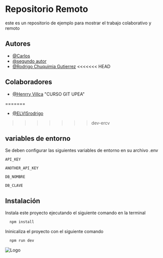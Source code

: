 
# Repositorio Remoto

este es un repositorio de ejemplo para mostrar el trabajo colaborativo y remoto


## Autores

- [@Carlos](https://www.github.com/octokatherine)
- [@segundo autor](https://www.github.com/octokatherine)
- [@Rodrigo Chuquimia Gutierrez](https://github.com/RodCodeX)
<<<<<<< HEAD

## Colaboradores

- [@Henrry Villca](https://github.com/Vhenrry) "CURSO GIT UPEA"

=======
- [@ELVISrodrigo](https://github.com/ELVISrodrigo)
>>>>>>> dev-ercv

## variables de entorno

Se deben configurar las siguientes variables de entorno en su archivo .env

`API_KEY`

`ANOTHER_API_KEY`

`DB_NOMBRE`

`DB_CLAVE`


## Instalación

Instala este proyecto ejecutando el siguiente comando en la terminal

```bash
  npm install
```

Ininicaliza el proyecto con el siguiente comando


```bash
  npm run dev
```
![Logo](https://dev-to-uploads.s3.amazonaws.com/uploads/articles/th5xamgrr6se0x5ro4g6.png)

